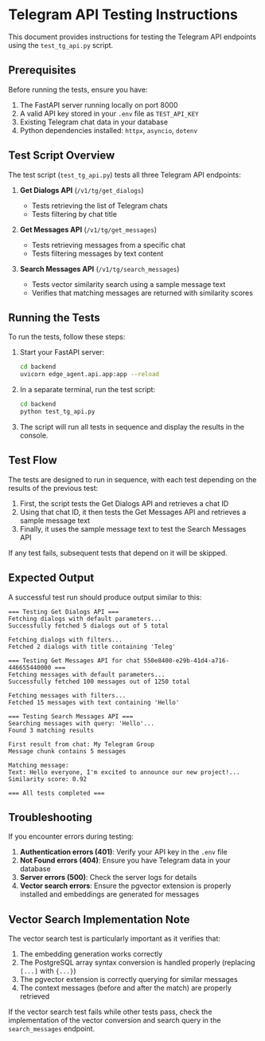 # Telegram API Testing Instructions

This document provides instructions for testing the Telegram API endpoints using the `test_tg_api.py` script.

## Prerequisites

Before running the tests, ensure you have:

1. The FastAPI server running locally on port 8000
2. A valid API key stored in your `.env` file as `TEST_API_KEY`
3. Existing Telegram chat data in your database
4. Python dependencies installed: `httpx`, `asyncio`, `dotenv`

## Test Script Overview

The test script (`test_tg_api.py`) tests all three Telegram API endpoints:

1. **Get Dialogs API** (`/v1/tg/get_dialogs`)
   - Tests retrieving the list of Telegram chats
   - Tests filtering by chat title

2. **Get Messages API** (`/v1/tg/get_messages`)
   - Tests retrieving messages from a specific chat
   - Tests filtering messages by text content

3. **Search Messages API** (`/v1/tg/search_messages`)
   - Tests vector similarity search using a sample message text
   - Verifies that matching messages are returned with similarity scores

## Running the Tests

To run the tests, follow these steps:

1. Start your FastAPI server:
   ```bash
   cd backend
   uvicorn edge_agent.api.app:app --reload
   ```

2. In a separate terminal, run the test script:
   ```bash
   cd backend
   python test_tg_api.py
   ```

3. The script will run all tests in sequence and display the results in the console.

## Test Flow

The tests are designed to run in sequence, with each test depending on the results of the previous test:

1. First, the script tests the Get Dialogs API and retrieves a chat ID
2. Using that chat ID, it then tests the Get Messages API and retrieves a sample message text
3. Finally, it uses the sample message text to test the Search Messages API

If any test fails, subsequent tests that depend on it will be skipped.

## Expected Output

A successful test run should produce output similar to this:

```
=== Testing Get Dialogs API ===
Fetching dialogs with default parameters...
Successfully fetched 5 dialogs out of 5 total

Fetching dialogs with filters...
Fetched 2 dialogs with title containing 'Teleg'

=== Testing Get Messages API for chat 550e8400-e29b-41d4-a716-446655440000 ===
Fetching messages with default parameters...
Successfully fetched 100 messages out of 1250 total

Fetching messages with filters...
Fetched 15 messages with text containing 'Hello'

=== Testing Search Messages API ===
Searching messages with query: 'Hello'...
Found 3 matching results

First result from chat: My Telegram Group
Message chunk contains 5 messages

Matching message:
Text: Hello everyone, I'm excited to announce our new project!...
Similarity score: 0.92

=== All tests completed ===
```

## Troubleshooting

If you encounter errors during testing:

1. **Authentication errors (401)**: Verify your API key in the `.env` file
2. **Not Found errors (404)**: Ensure you have Telegram data in your database
3. **Server errors (500)**: Check the server logs for details
4. **Vector search errors**: Ensure the pgvector extension is properly installed and embeddings are generated for messages

## Vector Search Implementation Note

The vector search test is particularly important as it verifies that:

1. The embedding generation works correctly
2. The PostgreSQL array syntax conversion is handled properly (replacing `[...]` with `{...}`)
3. The pgvector extension is correctly querying for similar messages
4. The context messages (before and after the match) are properly retrieved

If the vector search test fails while other tests pass, check the implementation of the vector conversion and search query in the `search_messages` endpoint.
